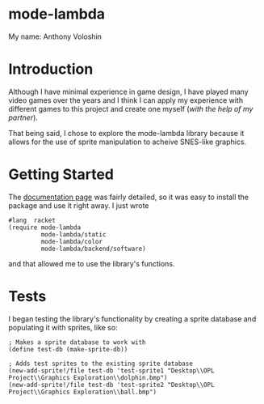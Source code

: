 
# mode-lambda
My name: Anthony Voloshin

# Introduction
Although I have minimal experience in game design, I have played many video games over the years and I think I can apply my experience with different games to this project and create one myself (*with the help of my partner*). 

That being said, I chose to explore the mode-lambda library because it allows for the use of sprite manipulation to acheive SNES-like graphics.

# Getting Started
The [documentation page](http://docs.racket-lang.org/mode-lambda/index.html) was fairly detailed, so it was easy to install the package and use it right away. I just wrote 
```
#lang  racket
(require mode-lambda
         mode-lambda/static
         mode-lambda/color
         mode-lambda/backend/software)
```
and that allowed me to use the library's functions.

# Tests
I began testing the library's functionality by creating a sprite database and populating it with sprites, like so:
```
; Makes a sprite database to work with
(define test-db (make-sprite-db))

; Adds test sprites to the existing sprite database
(new-add-sprite!/file test-db 'test-sprite1 "Desktop\\OPL Project\\Graphics Exploration\\dolphin.bmp")
(new-add-sprite!/file test-db 'test-sprite2 "Desktop\\OPL Project\\Graphics Exploration\\ball.bmp")
```
